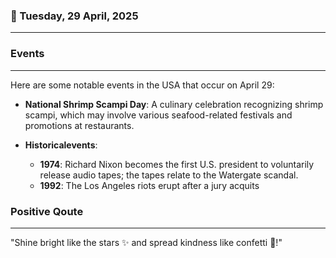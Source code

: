 ### 📅 Tuesday, 29 April, 2025
------
### Events
------
Here are some notable events in the USA that occur on April 29:

- **National Shrimp Scampi Day**: A culinary celebration recognizing shrimp scampi, which may involve various seafood-related festivals and promotions at restaurants.
  
- **Historicalevents**:
  - **1974**: Richard Nixon becomes the first U.S. president to voluntarily release audio tapes; the tapes relate to the Watergate scandal.
  - **1992**: The Los Angeles riots erupt after a jury acquits
### Positive Qoute
------
"Shine bright like the stars ✨ and spread kindness like confetti 🎉!"
